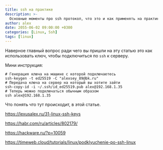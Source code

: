 ```yaml
---
title: ssh на практике
description: >-
  Основные моменты про ssh протокол, что это и как применять на практике  
author: alex
date: 2055-06-02 09:00:00 +0300
categories: [Linux, Ssh]
tags: [linux]
---
```


Наверное главный вопрос ради чего вы пришли на эту статью это как использовать ключ, чтобы подключиться по `ssh` к серверу.
 
Мини инструкция:

````shell
# Генерация ключа на машине с которой подключаетесь
ssh-keygen -t ed25519 -C "alexsey_89@bk.ru"
# Передача ключа на сервер на который вы хотите зайти
ssh-copy-id -i ~/.ssh/id_ed25519.pub alex@192.168.1.35
# Теперь можно подключаться обычным образом
ssh alex@192.168.1.35
````

Что понять что тут происходит, в этой статье.


https://lexusalex.ru/31-linux-ssh-keys


https://habr.com/ru/articles/802179/

https://hackware.ru/?p=10059

https://timeweb.cloud/tutorials/linux/podklyuchenie-po-ssh-linux
